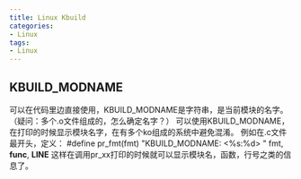 ```yaml
---
title: Linux Kbuild
categories: 
- Linux
tags:
- Linux
---
```



## KBUILD_MODNAME
可以在代码里边直接使用，KBUILD_MODNAME是字符串，是当前模块的名字。（疑问：多个.o文件组成的，怎么确定名字？）
可以使用KBUILD_MODNAME，在打印的时候显示模块名字，在有多个ko组成的系统中避免混淆。
例如在.c文件最开头，定义：
#define pr_fmt(fmt) "KBUILD_MODNAME: <%s:%d> " fmt, __func__, __LINE__
这样在调用pr_xx打印的时候就可以显示模块名，函数，行号之类的信息了。
